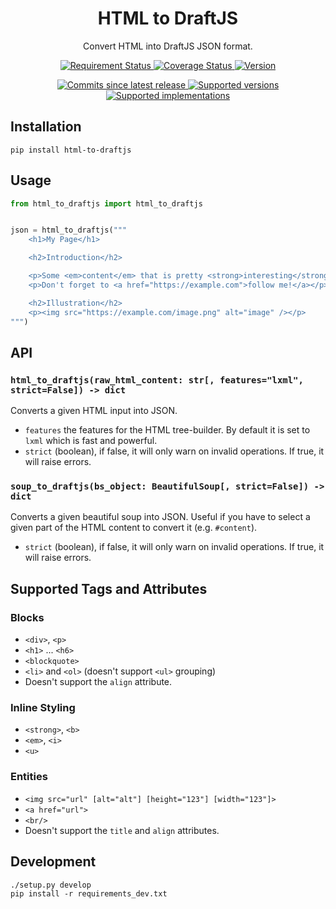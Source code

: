 <div align='center'>
  <h1>HTML to DraftJS</h1>
  <p>Convert HTML into DraftJS JSON format.</p>
  <p>
    <a href='https://travis-ci.org/NyanKiyoshi/html-to-draftjs/'>
      <img src='https://travis-ci.org/NyanKiyoshi/html-to-draftjs.svg?branch=master' alt='Requirement Status' />
    </a>
    <a href='https://codecov.io/gh/NyanKiyoshi/html-to-draftjs'>
      <img src='https://codecov.io/gh/NyanKiyoshi/html-to-draftjs/branch/master/graph/badge.svg' alt='Coverage Status' />
    </a>
    <a href='https://pypi.python.org/pypi/html-to-draftjs'>
      <img src='https://img.shields.io/pypi/v/html-to-draftjs.svg' alt='Version' />
    </a>
  </p>
  <p>
    <a href='https://github.com/NyanKiyoshi/html-to-draftjs/compare/v1.0.2...master'>
      <img src='https://img.shields.io/github/commits-since/NyanKiyoshi/html-to-draftjs/v1.0.2.svg' alt='Commits since latest release' />
    </a>
    <a href='https://pypi.python.org/pypi/html-to-draftjs'>
      <img src='https://img.shields.io/pypi/pyversions/html-to-draftjs.svg' alt='Supported versions' />
    </a>
    <a href='https://pypi.python.org/pypi/html-to-draftjs'>
      <img src='https://img.shields.io/pypi/implementation/html-to-draftjs.svg' alt='Supported implementations' />
    </a>
  </p>
</div>

## Installation
```
pip install html-to-draftjs
```

## Usage

```python
from html_to_draftjs import html_to_draftjs


json = html_to_draftjs("""
    <h1>My Page</h1>

    <h2>Introduction</h2>

    <p>Some <em>content</em> that is pretty <strong>interesting</strong></p>
    <p>Don't forget to <a href="https://example.com">follow me!</a></p>

    <h2>Illustration</h2>
    <p><img src="https://example.com/image.png" alt="image" /></p>
""")
```

## API
### `html_to_draftjs(raw_html_content: str[, features="lxml", strict=False]) -> dict`
Converts a given HTML input into JSON.

- `features` the features for the HTML tree-builder. By default it is set to `lxml` which is fast and powerful.
- `strict` (boolean), if false, it will only warn on invalid operations. If true, it will raise errors.

### `soup_to_draftjs(bs_object: BeautifulSoup[, strict=False]) -> dict`
Converts a given beautiful soup into JSON. Useful if you have to select a given part of the HTML content to convert it (e.g. `#content`).

- `strict` (boolean), if false, it will only warn on invalid operations. If true, it will raise errors.

## Supported Tags and Attributes

### Blocks
- `<div>`, `<p>`
- `<h1>` ... `<h6>`
- `<blockquote>`
- `<li>` and `<ol>` (doesn't support `<ul>` grouping)
- Doesn't support the `align` attribute.

### Inline Styling
- `<strong>`, `<b>`
- `<em>`, `<i>`
- `<u>`

### Entities
- `<img src="url" [alt="alt"] [height="123"] [width="123"]>`
- `<a href="url">`
- `<br/>`
- Doesn't support the `title` and `align` attributes.

## Development
```
./setup.py develop
pip install -r requirements_dev.txt
```
